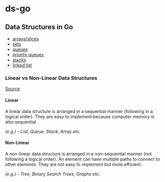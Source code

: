 # ds-go

## Data Structures in Go

- [arrays/slices](arrays/main.go)
- [sets](sets/main.go)
- [queues](queues/main.go)
- [priority queues](priority-queues/main.go)
- [stacks](stacks/main.go)
- [linked list](linked-list/main.go)

### Linear vs Non-Linear Data Structures

[Source](https://www.tutorialspoint.com/difference-between-linear-and-non-linear-data-structures)

#### Linear

A linear data structure is arranged in a sequential manner (following in a logical order). They are easy to implement because computer memory is also sequential.

<i>(e.g.) - List, Queue, Stack, Array etc.</i>

#### Non-Linear

A non-linear data structure is arranged in a non-sequential manner (not following a logical order). An element can have multiple paths to connect to other elements. They are not easy to implement but more efficient.

<i>(e.g.) - Tree, Binary Search Trees, Graphs etc.</i>
